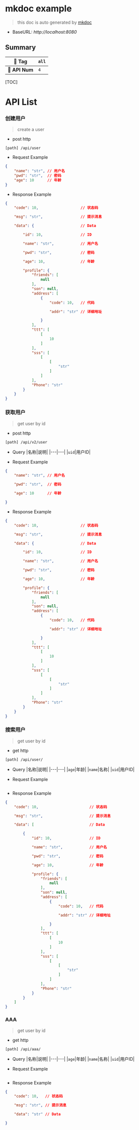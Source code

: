 
# mkdoc example

> this doc is auto generated by [mkdoc](https://github.com/TheWinds/mkdoc) 

- BaseURL: *http://localhost:8080*

##  Summary

| 📖 **Tag**     | `all` |
| ------------- | ------ |
| 🔮 **API Num** | `4`   |

[TOC]

# API List

### 创建用户
> create a user

- post http
```
[path] /api/user
```
- Request Example
```json
{
    "name": "str", // 用户名
    "pwd": "str",  // 密码
    "age": 10      // 年龄
}
```
- Response Example
```json
{
    "code": 10,                   // 状态码

    "msg": "str",                 // 提示消息

    "data": {                     // Data

        "id": 10,                 // ID

        "name": "str",            // 用户名

        "pwd": "str",             // 密码

        "age": 10,                // 年龄

        "profile": {
            "friends": [
                null
            ],
            "son": null,
            "address": [
                {
                    "code": 10,   // 代码

                    "addr": "str" // 详细地址

                }
            ],
            "ttt": [
                [
                    10
                ]
            ],
            "sss": [
                [
                    [
                        "str"
                    ]
                ]
            ],
            "Phone": "str"
        }
    }
}
```
### 获取用户
> get user by id

- post http
```
[path] /api/v2/user
```
- Query
|名称|说明|
|---|---|
|`uid`|用户ID|

- Request Example
```json
{
    "name": "str", // 用户名

    "pwd": "str",  // 密码

    "age": 10      // 年龄

}
```
- Response Example
```json
{
    "code": 10,                   // 状态码

    "msg": "str",                 // 提示消息

    "data": {                     // Data

        "id": 10,                 // ID

        "name": "str",            // 用户名

        "pwd": "str",             // 密码

        "age": 10,                // 年龄

        "profile": {
            "friends": [
                null
            ],
            "son": null,
            "address": [
                {
                    "code": 10,   // 代码

                    "addr": "str" // 详细地址

                }
            ],
            "ttt": [
                [
                    10
                ]
            ],
            "sss": [
                [
                    [
                        "str"
                    ]
                ]
            ],
            "Phone": "str"
        }
    }
}
```
### 搜索用户
> get user by id

- get http
```
[path] /api/user/
```
- Query
|名称|说明|
|---|---|
|`age`|年龄|
|`name`|名称|
|`uid`|用户ID|

- Request Example
```json


```
- Response Example
```json
{
    "code": 10,                       // 状态码

    "msg": "str",                     // 提示消息

    "data": [                         // Data

        {
            "id": 10,                 // ID

            "name": "str",            // 用户名

            "pwd": "str",             // 密码

            "age": 10,                // 年龄

            "profile": {
                "friends": [
                    null
                ],
                "son": null,
                "address": [
                    {
                        "code": 10,   // 代码

                        "addr": "str" // 详细地址

                    }
                ],
                "ttt": [
                    [
                        10
                    ]
                ],
                "sss": [
                    [
                        [
                            "str"
                        ]
                    ]
                ],
                "Phone": "str"
            }
        }
    ]
}
```
### AAA
> get user by id

- get http
```
[path] /api/aaa/
```
- Query
|名称|说明|
|---|---|
|`age`|年龄|
|`name`|名称|
|`uid`|用户ID|

- Request Example
```json


```
- Response Example
```json
{
    "code": 10,   // 状态码

    "msg": "str", // 提示消息

    "data": "str" // Data

}
```
